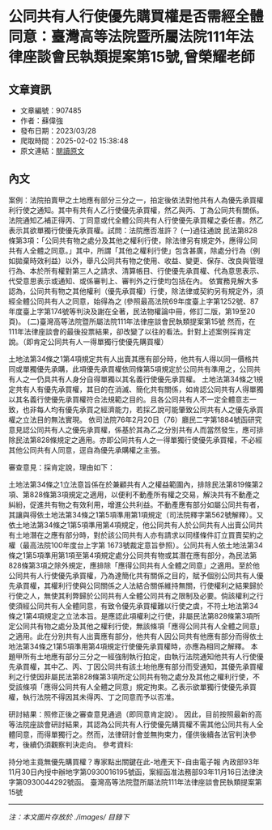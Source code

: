 # 公同共有人行使優先購買權是否需經全體同意：臺灣高等法院暨所屬法院111年法律座談會民執類提案第15號,曾榮耀老師

## 文章資訊
- 文章編號：907485
- 作者：蘇偉強
- 發布日期：2023/03/28
- 爬取時間：2025-02-02 15:38:48
- 原文連結：[閱讀原文](https://real-estate.get.com.tw/Columns/detail.aspx?no=907485)

## 內文
案例：法院拍賣甲之土地應有部分三分之一，拍定後依法對他共有人為優先承買權利行使之通知。其中有共有人乙行使優先承買權，然乙與丙、丁為公同共有關係。法院通知乙補正得丙、丁同意或代全體公同共有人行使優先承買權之委任書。然乙表示其欲單獨行使優先承買權。試問：法院應否准許？
 (一)過往通說
民法第828條第3項：「公同共有物之處分及其他之權利行使，除法律另有規定外，應得公同共有人全體之同意。」其中，所謂「其他之權利行使」包含甚廣，除處分行為（例如拋棄時效利益）以外，舉凡公同共有物之使用、收益、變更、保存、改良與管理行為、本於所有權對第三人之請求、清算帳目、行使優先承買權、代為意思表示、代受意思表示或通知、或係審判上、審判外之行使均包括在內。
依實務見解大多認為，公同共有物之其他權利（優先承買權）行使，除法律或契約另有規定外，須經全體公同共有人之同意，始得為之 (參照最高法院69年度臺上字第1252號、87年度臺上字第174號等判決及謝在全著，民法物權論中冊，修訂二版，第19至20頁)。
 (二)臺灣高等法院暨所屬法院111年法律座談會民執類提案第15號
然而，在111年法律座談會的最後投票結果，卻改變了以往的看法。針對上述案例採肯定說。（即肯定公同共有人一得單獨行使優先購買權）

土地法第34條之1第4項規定共有人出賣其應有部分時，他共有人得以同一價格共同或單獨優先承購，此項優先承買權依同條第5項規定於公同共有準用之，公同共有人之一仍具共有人身分自得單獨以其名義行使優先承買權。
土地法第34條之1規定共有人有優先承買權，其目的在消滅、簡化共有關係，如肯認公同共有人得單獨以其名義行使優先承買權符合法規範之目的。且各公同共有人不一定全體意志一致，也非每人均有優先承買之經濟能力，若採乙說可能肇致公同共有人之優先承買權之立法目的無法實現。
依司法院76年2月20日（76）廳民二字第1884號函研究意見認公同共有人之優先承買權，係基於其為乙之分別共有人而當然發生，應可排除民法第828條規定之適用。亦即公同共有人之一得單獨行使優先承買權，不必經其他公同共有人同意，逕自為優先承購權之主張。

審查意見：採肯定說，理由如下：

土地法第34條之1立法意旨係在於兼顧共有人之權益範圍內，排除民法第819條第2項、第828條第3項規定之適用，以便利不動產所有權之交易，解決共有不動產之糾紛，促進共有物之有效利用，增進公共利益。不動產應有部分如屬公同共有者，其讓與得依土地法第34條之1第5項準用第1項規定（司法院釋字第562號解釋）。又依土地法第34條之1第5項準用第4項規定，他公同共有人於公同共有人出賣公同共有土地潛在之應有部分時，對於該公同共有人亦有請求以同樣條件訂立買賣契約之權（最高法院100年度台上字第 1673號裁定意旨參照）。公同共有人依土地法第34條之1第5項準用第1項至第4項規定處分公同共有物或其潛在應有部分，為民法第828條第3項之除外規定，應排除「應得公同共有人全體之同意」之適用。至於他公同共有人行使優先承買權，乃為達簡化共有關係之目的，賦予個別公同共有人優先承買權，其權利行使與公同關係之人法結合關係維持無關，行使權利之結果歸於行使之人，無使其利弊歸於公同共有人全體公同共有之限制及必要。倘該權利之行使須經公同共有人全體同意，有致令優先承買權難以行使之虞，不符土地法第34條之1第4項規定之立法本旨。是應認此項權利之行使，非屬民法第828條第3項所定公同共有物之處分及其他之權利行使，無該條項「應得公同共有人全體之同意」之適用。此在分別共有人出賣應有部分，他共有人因公同共有他應有部分而得依土地法第34條之1第5項準用第4項規定行使優先承買權時，亦應為相同之解釋。
本題甲所有土地應有部分三分之一經強制執行拍定，由執行法院通知他共有人行使優先承買權，其中乙、丙、丁因公同共有該土地他應有部分而受通知，其優先承買權利之行使因非屬民法第828條第3項所定公同共有物之處分及其他之權利行使，不受該條項「應得公同共有人全體之同意」規定拘束。乙表示欲單獨行使優先承買權，執行法院不得因其未得丙、丁之同意而予以否准。

研討結果：照修正後之審查意見通過（即同意肯定說）。
因此，目前按照最新的高等法院座談會研討結果，其認為公同共有人行使優先購買權不需其他公同共有人全體同意，而得單獨行之。然而，法律研討會並無拘束力，僅供後續各法官判決參考，後續仍須觀察判決走向。
參考資料:

持分地主竟無優先購買權？專家點出關鍵在此-地產天下-自由電子報
內政部93年11月30日內授中辦地字第0930016195號函，案經函准法務部93年11月16日法律決字第0930044292號函。
臺灣高等法院暨所屬法院111年法律座談會民執類提案第15號

---
*注：本文圖片存放於 ./images/ 目錄下*
